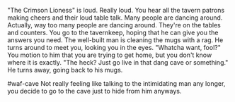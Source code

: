 "The Crimson Lioness" is loud. Really loud. You hear all the tavern patrons making cheers and their loud table talk. Many people are dancing around. Actually, way too many people are dancing around. They're on the tables and counters. You go to the tavernkeep, hoping that he can give you the answers you need. The well-built man is cleaning the mugs with a rag. He turns around to meet you, looking you in the eyes. "Whatcha want, fool?" You motion to him that you are trying to get home, but you don't know where it is exactly. "The heck? Just go live in that dang cave or something." He turns away, going back to his mugs.

#waf-cave
Not really feeling like talking to the intimidating man any longer, you decide to go to the cave just to hide from him anyways.
